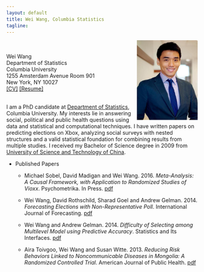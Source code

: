```yaml
---
layout: default
title: Wei Wang, Columbia Statistics 
tagline: 
---
```

<img src="figures/ssw.jpg" style="float:right" width="160" height="210" />
</p><br><br>
Wei Wang <br>
Department of Statistics<br>
Columbia University<br>
1255 Amsterdam Avenue Room 901<br>
New York, NY 10027
<br>
<a href="CV_WeiWang.pdf">[CV]</a>
<a href="resume_WeiWang.pdf">[Resume]</a><br><br></p>

<p>I am a PhD candidate at <a href="http://stat.columbia.edu">Department of
Statistics</a>, Columbia University. My interests lie in answering social,
political and public health questions using data and statistical and
computational techniques. I have written papers on predicting elections on Xbox,
analyzing social surveys with nested structures and a valid statistical
foundation for combining results from multiple studies. I received my Bachelor of
Science degree in 2009 from <a href="http://en.ustc.edu.cn/">University of
Science and Technology of China</a>. </p>


* Published Papers
   - Michael Sobel, David Madigan and Wei Wang. 2016. _Meta-Analysis: A Causal Framework,
     with Application to Randomized Studies of
     Vioxx_. Psychometrika. In Press. [pdf](research/Meta-Analysis-A-Causal-Framework.pdf)

   - Wei Wang, David Rothschild, Sharad Goel and Andrew Gelman. 2014. _Forecasting
     Elections  with Non-Representative Poll_. International Journal of
     Forecasting. [pdf](research/forecasting-with-nonrepresentative-polls.pdf)

   - Wei Wang and Andrew Gelman. 2014. _Difficulty of Selecting among Multilevel Model
    using Predictive Accuracy_. Statistics and Its
    Interfaces. [pdf](research/difficulty-of-selecting-multilevel-models.pdf)

   - Aira Toivgoo, Wei Wang and Susan Witte. 2013.  _Reducing Risk
    Behaviors Linked to Noncommunicable Diseases in Mongolia: A Randomized Controlled
    Trial_. American Journal of Public Health.
    [pdf](research/reducing-risk-behaviros-linked-to-noncommunicable-diseases.pdf)




